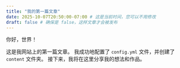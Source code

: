 ```yaml
---
title: "我的第一篇文章"
date: 2025-10-07T20:50:00-07:00 # 这是当前时间，您可以不用修改
draft: false # 确保是 false，这样文章才会被发布
---
```


你好，世界！

这是我网站上的第一篇文章。
我成功地配置了 `config.yml` 文件，并创建了 `content` 文件夹。
接下来，我将在这里分享我的想法和作品。

